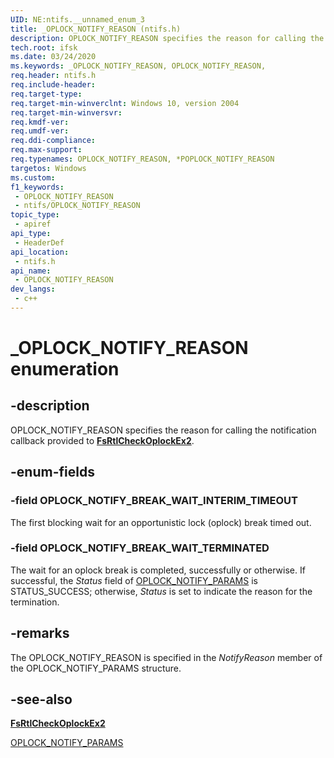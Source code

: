 ```yaml
---
UID: NE:ntifs.__unnamed_enum_3
title: _OPLOCK_NOTIFY_REASON (ntifs.h)
description: OPLOCK_NOTIFY_REASON specifies the reason for calling the notification callback provided to FsRtlCheckOplockEx2.
tech.root: ifsk
ms.date: 03/24/2020
ms.keywords: _OPLOCK_NOTIFY_REASON, OPLOCK_NOTIFY_REASON,
req.header: ntifs.h
req.include-header: 
req.target-type: 
req.target-min-winverclnt: Windows 10, version 2004
req.target-min-winversvr: 
req.kmdf-ver: 
req.umdf-ver: 
req.ddi-compliance: 
req.max-support: 
req.typenames: OPLOCK_NOTIFY_REASON, *POPLOCK_NOTIFY_REASON
targetos: Windows
ms.custom: 
f1_keywords:
 - OPLOCK_NOTIFY_REASON
 - ntifs/OPLOCK_NOTIFY_REASON
topic_type:
 - apiref
api_type:
 - HeaderDef
api_location:
 - ntifs.h
api_name:
 - OPLOCK_NOTIFY_REASON
dev_langs:
 - c++
---
```


# _OPLOCK_NOTIFY_REASON enumeration


## -description

OPLOCK_NOTIFY_REASON specifies the reason for calling the notification callback provided to [**FsRtlCheckOplockEx2**](nf-ntifs-_fsrtl_advanced_fcb_header-fsrtlcheckoplockex2.md).

## -enum-fields

### -field OPLOCK_NOTIFY_BREAK_WAIT_INTERIM_TIMEOUT

The first blocking wait for an opportunistic lock (oplock) break timed out.

### -field OPLOCK_NOTIFY_BREAK_WAIT_TERMINATED

The wait for an oplock break is completed, successfully or otherwise. If successful, the *Status* field of [OPLOCK_NOTIFY_PARAMS](ns-ntifs-_oplock_notify_params.md) is STATUS_SUCCESS; otherwise, *Status* is set to indicate the reason for the termination.

## -remarks

The OPLOCK_NOTIFY_REASON is specified in the *NotifyReason* member of the OPLOCK_NOTIFY_PARAMS structure.

## -see-also

[**FsRtlCheckOplockEx2**](nf-ntifs-_fsrtl_advanced_fcb_header-fsrtlcheckoplockex2.md)

[OPLOCK_NOTIFY_PARAMS](ns-ntifs-_oplock_notify_params.md)

